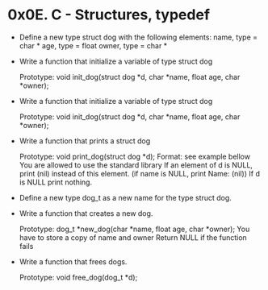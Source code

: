 
# 0x0E. C - Structures, typedef

- Define a new type struct dog with the following elements:
    name, type = char *
    age, type = float
    owner, type = char *

- Write a function that initialize a variable of type struct dog

    Prototype: void init_dog(struct dog *d, char *name, float age, char *owner);
- Write a function that initialize a variable of type struct dog

    Prototype: void init_dog(struct dog *d, char *name, float age, char *owner);
- Write a function that prints a struct dog

    Prototype: void print_dog(struct dog *d);
    Format: see example bellow
    You are allowed to use the standard library
    If an element of d is NULL, print (nil) instead of this element. (if name is NULL, print Name: (nil))
    If d is NULL print nothing.
- Define a new type dog_t as a new name for the type struct dog.
- Write a function that creates a new dog.

    Prototype: dog_t *new_dog(char *name, float age, char *owner);
    You have to store a copy of name and owner
    Return NULL if the function fails
- Write a function that frees dogs.

    Prototype: void free_dog(dog_t *d);

